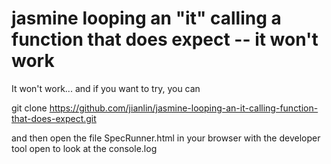 jasmine looping an "it" calling a function that does expect -- it won't work
============================================================================

It won't work... and if you want to try, you can

  git clone https://github.com/jianlin/jasmine-looping-an-it-calling-function-that-does-expect.git

and then open the file SpecRunner.html in your browser with the developer tool open to look at the console.log

